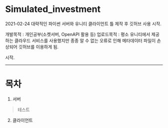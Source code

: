 # Simulated_investment
2021-02-24
대략적인 파이썬 서버와 유니티 클라이언트 틀 제작 후 깃허브 사용 시작.

개발목적 : 개인공부(소켓서버, OpenAPI 활용 등)
업로드목적 : 평소 유니티에서 제공하는 클라우드 서비스를 사용했지만 종종 알 수 없는 오류로 인해 메타데이터 파일이 손상되어 깃허브를 이용하게 됨.

시작.
***
# 목차
1. 서버
> 테스트
2. 클라이언트
